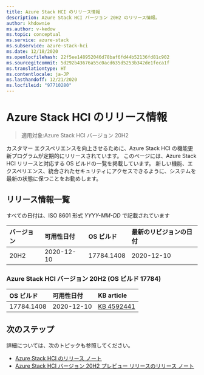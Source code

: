 ```yaml
---
title: Azure Stack HCI のリリース情報
description: Azure Stack HCI バージョン 20H2 のリリース情報。
author: khdownie
ms.author: v-kedow
ms.topic: conceptual
ms.service: azure-stack
ms.subservice: azure-stack-hci
ms.date: 12/18/2020
ms.openlocfilehash: 22f5ee148952046d78baf6fd44b52136fd81c902
ms.sourcegitcommit: 5d292b43676a55c0acd635d5253b342de1feca1f
ms.translationtype: HT
ms.contentlocale: ja-JP
ms.lasthandoff: 12/21/2020
ms.locfileid: "97710280"
---
```

# <a name="azure-stack-hci-release-information"></a>Azure Stack HCI のリリース情報

> 適用対象:Azure Stack HCI バージョン 20H2

カスタマー エクスペリエンスを向上させるために、Azure Stack HCI の機能更新プログラムが定期的にリリースされています。 このページには、Azure Stack HCI リリースと対応する OS ビルドの一覧を掲載しています。 新しい機能、エクスペリエンス、統合されたセキュリティにアクセスできるように、システムを最新の状態に保つことをお勧めします。

## <a name="release-information-tables"></a>リリース情報一覧

すべての日付は、ISO 8601 形式 *YYYY-MM-DD* で記載されています

| **バージョン** | **可用性日付** | **OS ビルド**      | **最新のリビジョンの日付** |
|:------------|:----------------------|:------------------|:-------------------------|
| 20H2        | 2020-12-10            | 17784.1408        | 2020-12-10               |

### <a name="azure-stack-hci-version-20h2-os-build-17784"></a>Azure Stack HCI バージョン 20H2 (OS ビルド 17784)

| **OS ビルド** | **可用性日付** | **KB article**                                           |
|:------------ |:----------------------|:---------------------------------------------------------|
| 17784.1408   | 2020-12-10            | [KB 4592441](https://support.microsoft.com/help/4592441) |

## <a name="next-steps"></a>次のステップ

詳細については、次のトピックも参照してください。

- [Azure Stack HCI のリリース ノート](https://support.microsoft.com/help/4595086/)
- [Azure Stack HCI バージョン 20H2 プレビュー リリースのリリース ノート](preview-release-notes.md)
